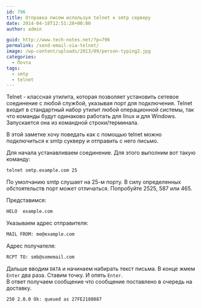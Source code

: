 ```yaml
---
id: 796
title: Отправка писем используя telnet к smtp серверу
date: 2014-04-18T12:51:28+00:00
author: admin

guid: http://www.tech-notes.net/?p=796
permalink: /send-email-via-telnet/
image: /wp-content/uploads/2013/09/person-typing2.jpg
categories:
  - Почта
tags:
  - smtp
  - telnet
---
```

Telnet - классная утилита, которая позволяет установить сетевое соединение с любой службой, указывая порт для подключения. Telnet входит в стандартный набор утилит любой операционной системы, так что команды будут одинаково работать для linux и для Windows. Запускается она из командной строки/терминала.

В этой заметке хочу поведать как с помощью telnet можно подключиться к smtp сукверу и отправить с него письмо.

Для начала устанавливаем соединение. Для этого выполним вот такую команду:  
```bash
telnet smtp.example.com 25
```

По умолчанию smtp слушает на 25-м порту. В силу определенных обстоятельств порт может отличаться. Попробуйте 2525, 587 или 465.

Представимся:  
```bash
HELO  example.com
```

Указываем адрес отправителя:  
```bash
MAIL FROM: me@example.com
```

Адрес получателя:  
```bash
RCPT TO: smb@somemail.com
```

Дальше вводим `DATA` и начинаем набирать текст письма. В конце жмем `Enter` два раза. Ставим точку. И опять `Enter`.  
В ответ получаем сообщение что сообщение поставлено в очередь на доставку.

```bash
250 2.0.0 Ok: queued as 27FE2180887
```
